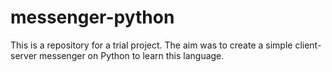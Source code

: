 # messenger-python
This is a repository for a trial project. The aim was to create a simple client-server messenger on Python to learn this language.
